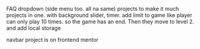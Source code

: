 FAQ dropdown (side menu too. all na same) projects to make it much projects in one.
with background slider, timer.
add limit to game like player can only play 10 times. so the game has an end. Then they move to level 2. and add local storage

navbar project is on frontend mentor